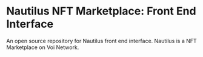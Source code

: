 # Nautilus NFT Marketplace: Front End Interface

An open source repository for Nautilus front end interface. Nautilus is a NFT Marketplace on Voi Network.

